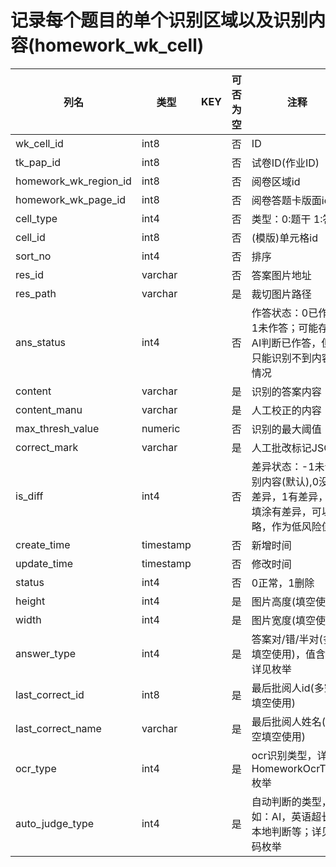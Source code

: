 # 记录每个题目的单个识别区域以及识别内容(homework_wk_cell)
| 列名   | 类型   | KEY  | 可否为空 | 注释   |
| ---- | ---- | ---- | ---- | ---- |
|wk_cell_id|int8||否|ID|
|tk_pap_id|int8||否|试卷ID(作业ID)|
|homework_wk_region_id|int8||否|阅卷区域id|
|homework_wk_page_id|int8||否|阅卷答题卡版面id|
|cell_type|int4||否|类型：0:题干 1:答案|
|cell_id|int8||否|(模版)单元格id|
|sort_no|int4||否|排序|
|res_id|varchar||否|答案图片地址|
|res_path|varchar||是|裁切图片路径|
|ans_status|int4||否|作答状态：0已作答 1未作答；可能存在AI判断已作答，但是只能识别不到内容的情况|
|content|varchar||是|识别的答案内容|
|content_manu|varchar||是|人工校正的内容|
|max_thresh_value|numeric||否|识别的最大阈值|
|correct_mark|varchar||是|人工批改标记JSON|
|is_diff|int4||否|差异状态：-1未识别内容(默认),0没有差异，1有差异，2填涂有差异，可以忽略，作为低风险值|
|create_time|timestamp||否|新增时间|
|update_time|timestamp||否|修改时间|
|status|int4||否|0正常，1删除|
|height|int4||是|图片高度(填空使用)|
|width|int4||是|图片宽度(填空使用)|
|answer_type|int4||是|答案对/错/半对(多空填空使用)，值含义详见枚举|
|last_correct_id|int8||是|最后批阅人id(多空填空使用)|
|last_correct_name|varchar||是|最后批阅人姓名(多空填空使用)|
|ocr_type|int4||是|ocr识别类型，详见HomeworkOcrType枚举|
|auto_judge_type|int4||是|自动判断的类型，例如：AI，英语超长，本地判断等；详见代码枚举|
